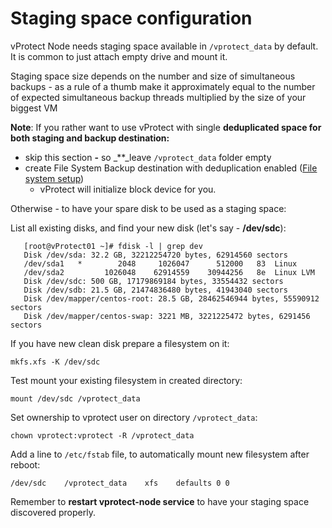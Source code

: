 # Staging space configuration

vProtect Node needs staging space available in `/vprotect_data` by default. It is common to just attach empty drive and mount it.

Staging space size depends on the number and size of simultaneous backups - as a rule of a thumb make it approximately equal to the number of expected simultaneous backup threads multiplied by the size of your biggest VM

**Note**: If you rather want to use vProtect with single **deduplicated space for both staging and backup destination:**

* skip this section **-** so _\*\*_leave `/vprotect_data` folder empty
* create File System Backup destination with deduplication enabled \([File system setup](../initial_config/backup-providers/setup_filesystem.md)\) 
  * vProtect will initialize block device for you.

Otherwise - to have your spare disk to be used as a staging space:

List all existing disks, and find your new disk \(let's say - **/dev/sdc**\):

```text
   [root@vProtect01 ~]# fdisk -l | grep dev
   Disk /dev/sda: 32.2 GB, 32212254720 bytes, 62914560 sectors
   /dev/sda1   *        2048     1026047      512000   83  Linux
   /dev/sda2         1026048    62914559    30944256   8e  Linux LVM
   Disk /dev/sdc: 500 GB, 17179869184 bytes, 33554432 sectors
   Disk /dev/sdb: 21.5 GB, 21474836480 bytes, 41943040 sectors
   Disk /dev/mapper/centos-root: 28.5 GB, 28462546944 bytes, 55590912 sectors
   Disk /dev/mapper/centos-swap: 3221 MB, 3221225472 bytes, 6291456 sectors
```

If you have new clean disk prepare a filesystem on it:

```text
mkfs.xfs -K /dev/sdc
```

Test mount your existing filesystem in created directory:

```text
mount /dev/sdc /vprotect_data
```

Set ownership to vprotect user on directory `/vprotect_data`:

```text
chown vprotect:vprotect -R /vprotect_data
```

Add a line to `/etc/fstab` file, to automatically mount new filesystem after reboot:

```text
/dev/sdc    /vprotect_data    xfs    defaults 0 0
```

Remember to **restart vprotect-node service** to have your staging space discovered properly.

